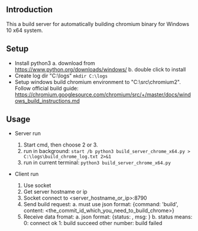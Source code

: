 ## Introduction
This a build server for automatically building chromium binary for Windows 10 x64 system.

## Setup
- Install python3
  a. download from https://www.python.org/downloads/windows/
  b. double click to install
- Create log dir "C:\logs"
  `mkdir C:\logs`
- Setup windows build chromium environment to "C:\src\chromium2\". Follow official build guide:
  https://chromium.googlesource.com/chromium/src/+/master/docs/windows_build_instructions.md

## Usage
- Server run
  1. Start cmd, then choose 2 or 3.
  2. run in background:
    `start /b python3 build_server_chrome_x64.py > C:\logs\build_chrome_log.txt 2>&1`
  3. run in current terminal:
    `python3 build_server_chrome_x64.py`

- Client run
  1. Use socket
  2. Get server hostname or ip
  3. Socket connect to <server_hostname_or_ip>:8790
  4. Send build request:
    a. must use json format: {command: 'build', content: <the_commit_id_which_you_need_to_build_chrome>}
  5. Receive data fromat:
    a. json format: {status: <number>, msg: <message>}
    b. status means: 
      0: connect ok
      1: build succeed
      other number: build failed
